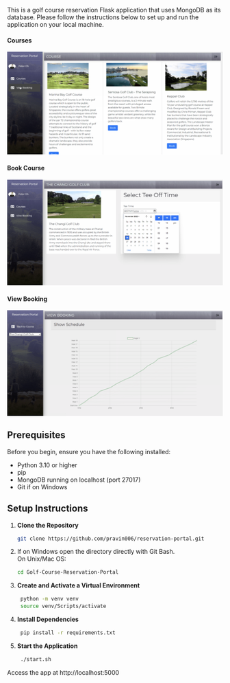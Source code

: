 This is a golf course reservation Flask application that uses MongoDB as its database. Please follow the instructions below to set up and run the application on your local machine.

#### Courses
![Courses](/screenshots/courses.png)
#### Book Course
![Book Course](/screenshots//book.png)
#### View Booking
![View Booking](/screenshots/view.png)

## Prerequisites

Before you begin, ensure you have the following installed:
- Python 3.10 or higher
- pip
- MongoDB running on localhost (port 27017)
- Git if on Windows

## Setup Instructions

1. **Clone the Repository**
   ```bash
   git clone https://github.com/pravin006/reservation-portal.git

2. If on Windows open the directory directly with Git Bash.  
   On Unix/Mac OS:
   ```bash
   cd Golf-Course-Reservation-Portal
   
5. **Create and Activate a Virtual Environment**
   ```bash
    python -m venv venv
    source venv/Scripts/activate
   
6. **Install Dependencies**
   ```bash
    pip install -r requirements.txt

7. **Start the Application**
   ```bash
    ./start.sh

Access the app at http://localhost:5000


